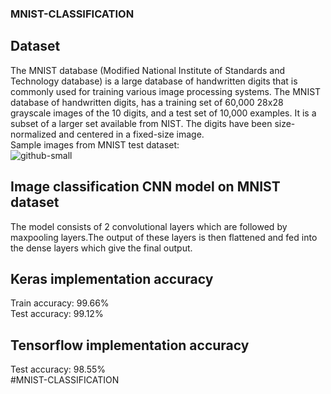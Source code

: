 ### MNIST-CLASSIFICATION
## Dataset
The MNIST database (Modified National Institute of Standards and Technology database) is a large database of handwritten digits that is commonly used for training various image processing systems.
The MNIST database of handwritten digits, has a training set of 60,000 28x28 grayscale images of the 10 digits, and a test set of 10,000 examples. It is a subset of a larger set available from NIST. The digits have been size-normalized and centered in a fixed-size image.<br/>
Sample images from MNIST test dataset:<br/>
![github-small](https://upload.wikimedia.org/wikipedia/commons/2/27/MnistExamples.png)
## Image classification CNN model on MNIST dataset
The model consists of 2 convolutional layers which are followed by maxpooling layers.The output of these layers is then flattened and fed into the dense layers which give the final output.
## Keras implementation accuracy
Train accuracy: 99.66%<br/>
Test accuracy: 99.12%<br/>

## Tensorflow implementation accuracy
Test accuracy: 98.55%<br/>#MNIST-CLASSIFICATION
